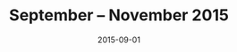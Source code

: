 ---
date: 2015-09-01
title:  September – November 2015
category: programme-trailers
code: <iframe src="https://player.vimeo.com/video/438520885?color=b4d7ad&title=0&byline=0&portrait=0" width="640" height="360" frameborder="0" allow="autoplay; fullscreen" allowfullscreen></iframe>
---